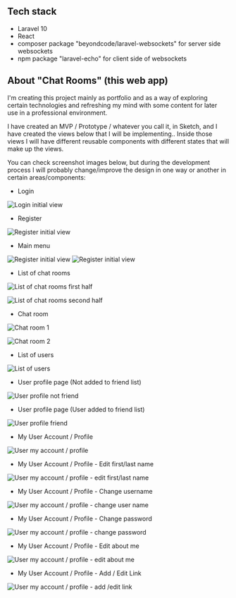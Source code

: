 ## Tech stack

- Laravel 10
- React
- composer package "beyondcode/laravel-websockets" for server side websockets
- npm package "laravel-echo" for client side of websockets

## About "Chat Rooms" (this web app)

I'm creating this project mainly as portfolio and as a way of exploring certain technologies and refreshing my mind with some content for later use in a professional environment.

I have created an MVP / Prototype / whatever you call it, in Sketch,
and I have created the views below that I will be implementing..
Inside those views I will have different reusable components with different states that will make up the views.

You can check screenshot images below,
but during the development process I will probably change/improve
the design in one way or another in certain areas/components:

- Login

![Login initial view](public/MVP_DESIGN_INITIAL_IDEIA/login.png)
- Register

![Register initial view](public/MVP_DESIGN_INITIAL_IDEIA/register.png)
- Main menu

![Register initial view](public/MVP_DESIGN_INITIAL_IDEIA/main-menu-no-friends.png)
![Register initial view](public/MVP_DESIGN_INITIAL_IDEIA/main-menu-with-friends.png)
- List of chat rooms

![List of chat rooms first half](public/MVP_DESIGN_INITIAL_IDEIA/list-of-chat-rooms-1.png)

![List of chat rooms second half](public/MVP_DESIGN_INITIAL_IDEIA/list-of-chat-rooms-2.png)
- Chat room

![Chat room 1](public/MVP_DESIGN_INITIAL_IDEIA/chat-room-1.png)

![Chat room 2](public/MVP_DESIGN_INITIAL_IDEIA/chat-room-2.png)
- List of users

![List of users](public/MVP_DESIGN_INITIAL_IDEIA/list-of-users.png)
- User profile page (Not added to friend list)

![User profile not friend](public/MVP_DESIGN_INITIAL_IDEIA/user-profile-not-friend.png)
- User profile page (User added to friend list)

![User profile friend](public/MVP_DESIGN_INITIAL_IDEIA/user-profile-friend.png)
- My User Account / Profile

![User my account / profile ](public/MVP_DESIGN_INITIAL_IDEIA/my-account-profile.png)
- My User Account / Profile - Edit first/last name

![User my account / profile - edit first/last name](public/MVP_DESIGN_INITIAL_IDEIA/my-account-profile-edit-first-last-name.png)
- My User Account / Profile - Change username

![User my account / profile - change user name](public/MVP_DESIGN_INITIAL_IDEIA/my-account-profile-change-username.png)
- My User Account / Profile - Change password

![User my account / profile - change password](public/MVP_DESIGN_INITIAL_IDEIA/my-account-change-password.png)
- My User Account / Profile - Edit about me

![User my account / profile - edit about me](public/MVP_DESIGN_INITIAL_IDEIA/my-account-profile-edit-about-me.png)
- My User Account / Profile - Add / Edit Link

![User my account / profile - add /edit link](public/MVP_DESIGN_INITIAL_IDEIA/my-account-profile-add-edit-link.png)



